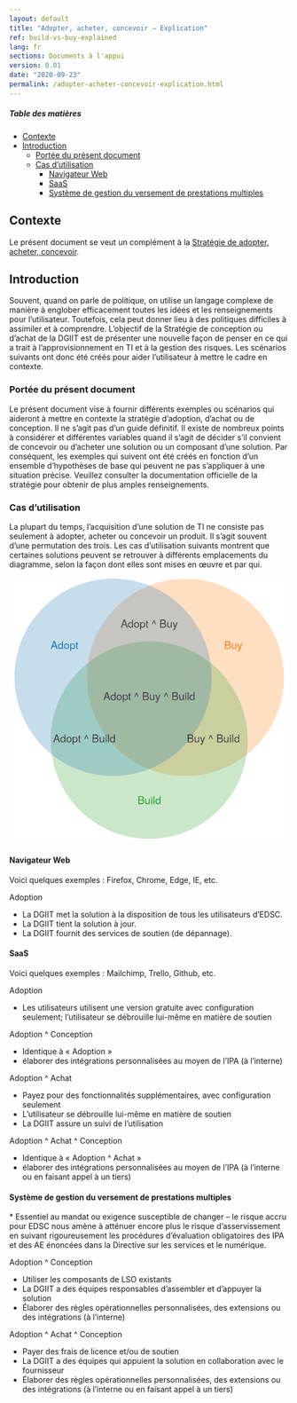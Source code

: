 ```yaml
---
layout: default
title: "Adopter, acheter, concevoir – Explication"
ref: build-vs-buy-explained
lang: fr
sections: Documents à l'appui
version: 0.01
date: "2020-09-23"
permalink: /adopter-acheter-concevoir-explication.html
---
```

<!-- markdownlint-disable MD033 -->
<!-- the below cSpell statement says to ignore any text between HTML tags. E.g. it will ignore "th rowspan='2'" in this string: <th rowspan='2'> -->
<!-- cSpell:ignoreRegExp /\<[^\>]+\>/ -->

<!-- markdownlint-disable MD001 -->
##### Table des matières <!-- omit in toc -->
<!-- markdownlint-enable MD001 -->

- [Contexte](#contexte)
- [Introduction](#introduction)
  - [Portée du présent document](#portée-du-présent-document)
  - [Cas d’utilisation](#cas-dutilisation)
    - [Navigateur Web](#navigateur-web)
    - [SaaS](#saas)
    - [Système de gestion du versement de prestations multiples](#système-de-gestion-du-versement-de-prestations-multiples)

## Contexte

Le présent document se veut un complément à la [Stratégie de adopter, acheter, concevoir](adopter-acheter-et-concevoir.html).

## Introduction

Souvent, quand on parle de politique, on utilise un langage complexe de manière à englober efficacement toutes les idées et les renseignements pour l’utilisateur. Toutefois, cela peut donner lieu à des politiques difficiles à assimiler et à comprendre. L’objectif de la Stratégie de conception ou d’achat de la DGIIT est de présenter une nouvelle façon de penser en ce qui a trait à l’approvisionnement en TI et à la gestion des risques.
Les scénarios suivants ont donc été créés pour aider l’utilisateur à mettre le cadre en contexte.

### Portée du présent document

Le présent document vise à fournir différents exemples ou scénarios qui aideront à mettre en contexte la stratégie d’adoption, d’achat ou de conception.
Il ne s’agit pas d’un guide définitif.
Il existe de nombreux points à considérer et différentes variables quand il s’agit de décider s’il convient de concevoir ou d’acheter une solution ou un composant d’une solution. Par conséquent, les exemples qui suivent ont été créés en fonction d’un ensemble d’hypothèses de base qui peuvent ne pas s’appliquer à une situation précise. Veuillez consulter la documentation officielle de la stratégie pour obtenir de plus amples renseignements.

### Cas d’utilisation

La plupart du temps, l’acquisition d’une solution de TI ne consiste pas seulement à adopter, acheter ou concevoir un produit. Il s’agit souvent d’une permutation des trois. Les cas d’utilisation suivants montrent que certaines solutions peuvent se retrouver à différents emplacements du diagramme, selon la façon dont elles sont mises en œuvre et par qui.

![Basic Venn diagram with 3 overlapping circles for Adopt, Build and Buy. The middle is the intersection of all 3 (Adopt ^ Buy ^ Build)](assets/images/adopt-build-buy-venn.png)

#### Navigateur Web

Voici quelques exemples : Firefox, Chrome, Edge, IE, etc.

Adoption

- La DGIIT met la solution à la disposition de tous les utilisateurs d’EDSC.
- La DGIIT tient la solution à jour.
- La DGIIT fournit des services de soutien (de dépannage).

#### SaaS

Voici quelques exemples : Mailchimp, Trello, Github, etc.

Adoption

- Les utilisateurs utilisent une version gratuite avec configuration seulement; l’utilisateur se débrouille lui-même en matière de soutien

Adoption ^ Conception

- Identique à « Adoption »
- élaborer des intégrations personnalisées au moyen de l’IPA (à l’interne)

Adoption ^ Achat

- Payez pour des fonctionnalités supplémentaires, avec configuration seulement
- L’utilisateur se débrouille lui-même en matière de soutien
- La DGIIT assure un suivi de l’utilisation

Adoption ^ Achat ^ Conception

- Identique à « Adoption ^ Achat »
- élaborer des intégrations personnalisées au moyen de l’IPA (à l’interne ou en faisant appel à un tiers)

#### Système de gestion du versement de prestations multiples

\* Essentiel au mandat ou exigence susceptible de changer – le risque accru pour EDSC nous amène à atténuer encore plus le risque d’asservissement en suivant rigoureusement les procédures d’évaluation obligatoires des IPA et des AE énoncées dans la Directive sur les services et le numérique.

Adoption ^ Conception

- Utiliser les composants de LSO existants
- La DGIIT a des équipes responsables d’assembler et d’appuyer la solution
- Élaborer des règles opérationnelles personnalisées, des extensions ou des intégrations (à l’interne)

Adoption ^ Achat ^ Conception

- Payer des frais de licence et/ou de soutien
- La DGIIT a des équipes qui appuient la solution en collaboration avec le fournisseur
- Élaborer des règles opérationnelles personnalisées, des extensions ou des intégrations (à l’interne ou en faisant appel à un tiers)
